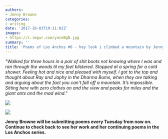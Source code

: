 ```yaml
---
authors:
- Jenny Browne
categories:
- writing
date: '2017-10-03T19:11:02Z'
images:
- https://i.imgur.com/yaceBgN.jpg
summary: ''
title: 'Poems of Los Anchos #6 - hey look i climbed a mountain by Jenny Browne'
---
```

_"Walked for three hours in a pair of shit boots not knowing where I was and ran through the woods til my feet blistered. Stopped at a spring for a cold shower. Feeling hot and nice and pleased with myself. I got to the top and thought about Ray and Japhy in the Dharma Bums, when they are talking and arguing about the fact you can’t fall off a mountain. It’s impossible. Sitting here with zero clothes on and the view and peaks for miles and the giant ants and the mad wind."_

![](https://i.imgur.com/M2GxHe3.jpg "")

![](https://i.imgur.com/zTUCtcD.jpg "")


**Jenny Browne will be submitting poems every Tuesday from now on. Continue to check back to see her work and her continuing poems in the Los Anchos series.**